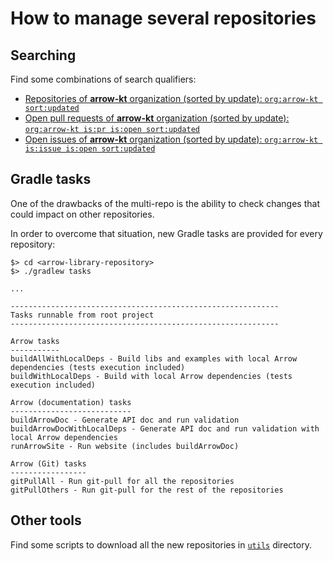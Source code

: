 # How to manage several repositories

## Searching

Find some combinations of search qualifiers:

* [Repositories of **arrow-kt** organization (sorted by update): `org:arrow-kt sort:updated`](https://github.com/search?q=org%3Aarrow-kt+sort%3Aupdated)
* [Open pull requests of **arrow-kt** organization (sorted by update): `org:arrow-kt is:pr is:open sort:updated`](https://github.com/search?q=org%3Aarrow-kt+is%3Apr+is%3Aopen+sort%3Aupdated)
* [Open issues of **arrow-kt** organization (sorted by update): `org:arrow-kt is:issue is:open sort:updated`](https://github.com/search?q=org%3Aarrow-kt+is%3Aissue+is%3Aopen+sort%3Aupdated&type=Issues)

## Gradle tasks

One of the drawbacks of the multi-repo is the ability to check changes that could impact on other repositories.

In order to overcome that situation, new Gradle tasks are provided for every repository:

```
$> cd <arrow-library-repository>
$> ./gradlew tasks

...

------------------------------------------------------------
Tasks runnable from root project
------------------------------------------------------------

Arrow tasks
-----------
buildAllWithLocalDeps - Build libs and examples with local Arrow dependencies (tests execution included)
buildWithLocalDeps - Build with local Arrow dependencies (tests execution included)

Arrow (documentation) tasks
---------------------------
buildArrowDoc - Generate API doc and run validation
buildArrowDocWithLocalDeps - Generate API doc and run validation with local Arrow dependencies
runArrowSite - Run website (includes buildArrowDoc)

Arrow (Git) tasks
-----------------
gitPullAll - Run git-pull for all the repositories
gitPullOthers - Run git-pull for the rest of the repositories
```

## Other tools

Find some scripts to download all the new repositories in [`utils`](utils/) directory.
